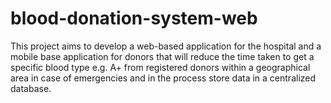 # blood-donation-system-web
This project aims to develop a web-based application for the hospital and a mobile base application for donors that will reduce the time taken to get a specific blood type e.g. A+ from registered donors within a geographical area in case of emergencies and in the process store data in a centralized database.
